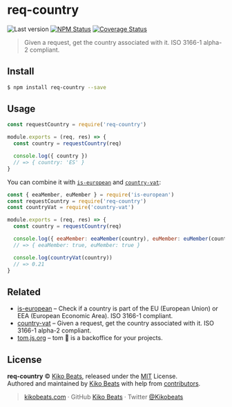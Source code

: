 # req-country

![Last version](https://img.shields.io/github/tag/Kikobeats/req-country.svg?style=flat-square)
[![NPM Status](https://img.shields.io/npm/dm/req-country.svg?style=flat-square)](https://www.npmjs.org/package/req-country)
[![Coverage Status](https://img.shields.io/coveralls/Kikobeats/req-country.svg?style=flat-square)](https://coveralls.io/github/Kikobeats/req-country)

> Given a request, get the country associated with it. ISO 3166-1 alpha-2 compliant.

## Install

```bash
$ npm install req-country --save
```

## Usage

```js
const requestCountry = require('req-country')

module.exports = (req, res) => {
  const country = requestCountry(req)

  console.log({ country })
  // => { country: 'ES' }
}
```

You can combine it with [`is-european`](https://github.com/Kikobeats/is-european) and [`country-vat`](https://github.com/Kikobeats/country-vat):


```js
const { eeaMember, euMember } = require('is-european')
const requestCountry = require('req-country')
const countryVat = require('country-vat')

module.exports = (req, res) => {
  const country = requestCountry(req)

  console.log({ eeaMember: eeaMember(country), euMember: euMember(country) })
  // => { eeaMember: true, euMember: true }

  console.log(countryVat(country))
  // => 0.21
}
```

## Related

- [is-european](https://github.com/Kikobeats/is-european) – Check if a country is part of the EU (European Union) or EEA (European Economic Area). ISO 3166-1 compliant.
- [country-vat](https://github.com/Kikobeats/country-vat) – Given a request, get the country associated with it. ISO 3166-1 alpha-2 compliant.
- [tom.js.org](https://tom.js.org) – tom 🐶 is a backoffice for your projects.

## License

**req-country** © [Kiko Beats](https://kikobeats.com), released under the [MIT](https://github.com/Kikobeats/req-country/blob/master/LICENSE.md) License.<br>
Authored and maintained by [Kiko Beats](https://kikobeats.com) with help from [contributors](https://github.com/Kikobeats/req-country/contributors).

> [kikobeats.com](https://kikobeats.com) · GitHub [Kiko Beats](https://github.com/Kikobeats) · Twitter [@Kikobeats](https://twitter.com/Kikobeats)
